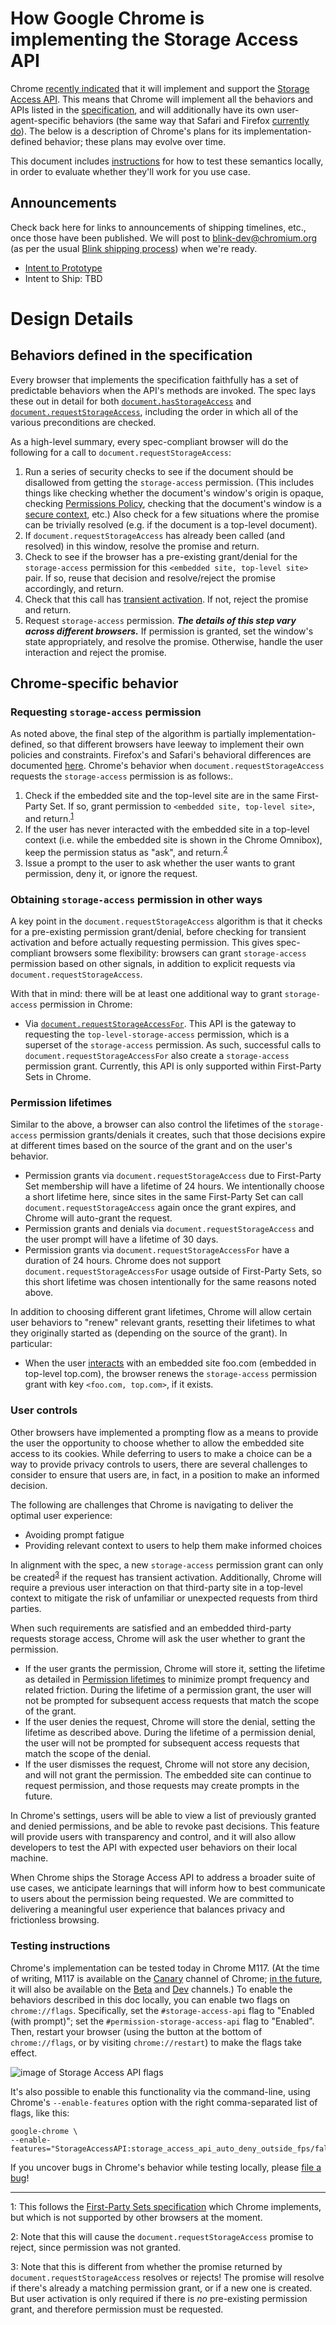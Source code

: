 # How Google Chrome is implementing the Storage Access API

Chrome [recently indicated](https://github.com/privacycg/storage-access/pull/165) that it will implement and support the [Storage Access API](https://github.com/privacycg/storage-access). This means that Chrome will implement all the behaviors and APIs listed in the [specification](https://privacycg.github.io/storage-access/), and will additionally have its own user-agent-specific behaviors (the same way that Safari and Firefox [currently do](https://developer.mozilla.org/en-US/docs/Web/API/Storage_Access_API#safari_implementation_differences)). The below is a description of Chrome's plans for its implementation-defined behavior; these plans may evolve over time.

This document includes [instructions](#testing-instructions) for how to test these semantics locally, in order to evaluate whether they'll work for you use case.

## Announcements

Check back here for links to announcements of shipping timelines, etc., once those have been published. We will post to [blink-dev@chromium.org](https://groups.google.com/u/1/a/chromium.org/g/blink-dev) (as per the usual [Blink shipping process](https://blog.chromium.org/2019/11/intent-to-explain-demystifying-blink.html)) when we're ready.

* [Intent to Prototype](https://groups.google.com/u/1/a/chromium.org/g/blink-dev/c/zt-nqGpURNY/m/FF6ciM6qAwAJ)
* Intent to Ship: TBD

# Design Details
## Behaviors defined in the specification

Every browser that implements the specification faithfully has a set of predictable behaviors when the API's methods are invoked. The spec lays these out in detail for both [`document.hasStorageAccess`](https://privacycg.github.io/storage-access/#dom-document-hasstorageaccess) and [`document.requestStorageAccess`](https://privacycg.github.io/storage-access/#dom-document-requeststorageaccess), including the order in which all of the various preconditions are checked.

As a high-level summary, every spec-compliant browser will do the following for a call to `document.requestStorageAccess`:
1. Run a series of security checks to see if the document should be disallowed from getting the `storage-access` permission. (This includes things like checking whether the document's window's origin is opaque, checking [Permissions Policy](https://developer.mozilla.org/en-US/docs/Web/HTTP/Permissions_Policy), checking that the document's window is a [secure context](https://html.spec.whatwg.org/multipage/webappapis.html#secure-context), etc.) Also check for a few situations where the promise can be trivially resolved (e.g. if the document is a top-level document).
1. If `document.requestStorageAccess` has already been called (and resolved) in this window, resolve the promise and return.
1. Check to see if the browser has a pre-existing grant/denial for the `storage-access` permission for this `<embedded site, top-level site>` pair. If so, reuse that decision and resolve/reject the promise accordingly, and return.
1. Check that this call has [transient activation](https://developer.mozilla.org/en-US/docs/Glossary/Transient_activation).  If not, reject the promise and return.
1. Request `storage-access` permission. **_The details of this step vary across different browsers._** If permission is granted, set the window's state appropriately, and resolve the promise. Otherwise, handle the user interaction and reject the promise.

## Chrome-specific behavior

### Requesting `storage-access` permission

As noted above, the final step of the algorithm is partially implementation-defined, so that different browsers have leeway to implement their own policies and constraints. Firefox's and Safari's behavioral differences are documented [here](https://developer.mozilla.org/en-US/docs/Web/API/Storage_Access_API#safari_implementation_differences). Chrome's behavior when `document.requestStorageAccess` requests the `storage-access` permission is as follows:.

1. Check if the embedded site and the top-level site are in the same First-Party Set. If so, grant permission to `<embedded site, top-level site>`, and return.<sup>[1](#footnote1)</sup>
1. If the user has never interacted with the embedded site in a top-level context (i.e. while the embedded site is shown in the Chrome Omnibox), keep the permission status as "ask", and return.<sup>[2](#footnote2)</sup>
1. Issue a prompt to the user to ask whether the user wants to grant permission, deny it, or ignore the request.

### Obtaining `storage-access` permission in other ways

A key point in the `document.requestStorageAccess` algorithm is that it checks for a pre-existing permission grant/denial, before checking for transient activation and before actually requesting permission. This gives spec-compliant browsers some flexibility: browsers can grant `storage-access` permission based on other signals, in addition to explicit requests via `document.requestStorageAccess`.

With that in mind: there will be at least one additional way to grant `storage-access` permission in Chrome:

* Via [`document.requestStorageAccessFor`](https://github.com/privacycg/requestStorageAccessFor). This API is the gateway to requesting the `top-level-storage-access` permission, which is a superset of the `storage-access` permission. As such, successful calls to `document.requestStorageAccessFor` also create a `storage-access` permission grant. Currently, this API is only supported within First-Party Sets in Chrome.

### Permission lifetimes

Similar to the above, a browser can also control the lifetimes of the `storage-access` permission grants/denials it creates, such that those decisions expire at different times based on the source of the grant and on the user's behavior.

* Permission grants via `document.requestStorageAccess` due to First-Party Set membership will have a lifetime of 24 hours. We intentionally choose a short lifetime here, since sites in the same First-Party Set can call `document.requestStorageAccess` again once the grant expires, and Chrome will auto-grant the request.
* Permission grants and denials via `document.requestStorageAccess` and the user prompt will have a lifetime of 30 days.
* Permission grants via `document.requestStorageAccessFor` have a duration of 24 hours. Chrome does not support `document.requestStorageAccessFor` usage outside of First-Party Sets, so this short lifetime was chosen intentionally for the same reasons noted above.

In addition to choosing different grant lifetimes, Chrome will allow certain user behaviors to "renew" relevant grants, resetting their lifetimes to what they originally started as (depending on the source of the grant). In particular:

* When the user [interacts](https://html.spec.whatwg.org/multipage/interaction.html#user-activation-data-model) with an embedded site foo.com (embedded in top-level top.com), the browser renews the `storage-access` permission grant with key `<foo.com, top.com>`, if it exists.

### User controls

Other browsers have implemented a prompting flow as a means to provide the user the opportunity to choose whether to allow the embedded site access to its cookies. While deferring to users to make a choice can be a way to provide privacy controls to users, there are several challenges to consider to ensure that users are, in fact, in a position to make an informed decision.

The following are challenges that Chrome is navigating to deliver the optimal user experience: 
* Avoiding prompt fatigue
* Providing relevant context to users to help them make informed choices

In alignment with the spec, a new `storage-access` permission grant can only be created<sup>[3](#footnote3)</sup> if the request has transient activation. Additionally, Chrome will require a previous user interaction on that third-party site in a top-level context to mitigate the risk of unfamiliar or unexpected requests from third parties.

When such requirements are satisfied and an embedded third-party requests storage access, Chrome will ask the user whether to grant the permission. 
* If the user grants the permission, Chrome will store it, setting the lifetime as detailed in [Permission lifetimes](#permission-lifetimes) to minimize prompt frequency and related friction. During the lifetime of a permission grant, the user will not be prompted for subsequent access requests that match the scope of the grant.
* If the user denies the request, Chrome will store the denial, setting the lifetime as described above. During the lifetime of a permission denial, the user will not be prompted for subsequent access requests that match the scope of the denial.
* If the user dismisses the request, Chrome will not store any decision, and will not grant the permission. The embedded site can continue to request permission, and those requests may create prompts in the future.

In Chrome's settings, users will be able to view a list of previously granted and denied permissions, and be able to revoke past decisions. This feature will provide users with transparency and control, and it will also allow developers to test the API with expected user behaviors on their local machine.

When Chrome ships the Storage Access API to address a broader suite of use cases, we anticipate learnings that will inform how to best communicate to users about the permission being requested. We are committed to delivering a meaningful user experience that balances privacy and frictionless browsing.

### Testing instructions

Chrome's implementation can be tested today in Chrome M117. (At the time of writing, M117 is available on the [Canary](https://www.google.com/chrome/canary/) channel of Chrome; [in the future](https://chromiumdash.appspot.com/schedule), it will also be available on the [Beta](https://www.google.com/chrome/beta/) and [Dev](https://www.google.com/chrome/dev/) channels.) To enable the behaviors described in this doc locally, you can enable two flags on `chrome://flags`. Specifically, set the `#storage-access-api` flag to "Enabled (with prompt)"; set the `#permission-storage-access-api` flag to "Enabled". Then, restart your browser (using the button at the bottom of `chrome://flags`, or by visiting `chrome://restart`) to make the flags take effect.

![image of Storage Access API flags](./images/flags.png)

It's also possible to enable this functionality via the command-line, using Chrome's `--enable-features` option with the right comma-separated list of flags, like this:

```
google-chrome \
--enable-features="StorageAccessAPI:storage_access_api_auto_deny_outside_fps/false,PermissionStorageAccessAPI"
```

If you uncover bugs in Chrome's behavior while testing locally, please [file a bug](https://bugs.chromium.org/p/chromium/issues/entry?components=Blink%3EStorageAccessAPI)!

----

<a name="footnote1">1</a>: This follows the [First-Party Sets specification](https://wicg.github.io/first-party-sets/#storage-access-integration) which Chrome implements, but which is not supported by other browsers at the moment.

<a name="footnote2">2</a>: Note that this will cause the `document.requestStorageAccess` promise to reject, since permission was not granted.

<a name="footnote3">3</a>: Note that this is different from whether the promise returned by `document.requestStorageAccess` resolves or rejects! The promise will resolve if there's already a matching permission grant, or if a new one is created. But user activation is only required if there is _no_ pre-existing permission grant, and therefore permission must be requested.
